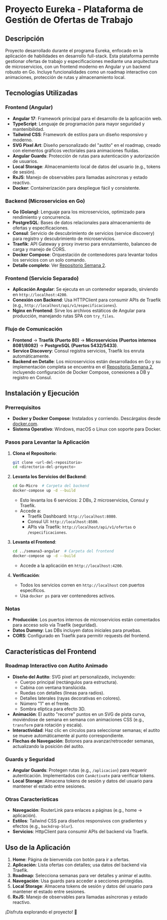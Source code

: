 # Proyecto Eureka - Plataforma de Gestión de Ofertas de Trabajo

## Descripción
Proyecto desarrollado durante el programa Eureka, enfocado en la aplicación de habilidades en desarrollo full-stack. Esta plataforma permite gestionar ofertas de trabajo y especificaciones mediante una arquitectura de microservicios, con un frontend moderno en Angular y un backend robusto en Go. Incluye funcionalidades como un roadmap interactivo con animaciones, protección de rutas y almacenamiento local.

## Tecnologías Utilizadas

### Frontend (Angular)
- **Angular 17**: Framework principal para el desarrollo de la aplicación web.
- **TypeScript**: Lenguaje de programación para mayor seguridad y mantenibilidad.
- **Tailwind CSS**: Framework de estilos para un diseño responsivo y moderno.
- **SVG Pixel Art**: Diseño personalizado del "autito" en el roadmap, creado con elementos gráficos vectoriales para animaciones fluidas.
- **Angular Guards**: Protección de rutas para autenticación y autorización de usuarios.
- **Local Storage**: Almacenamiento local de datos del usuario (e.g., tokens de sesión).
- **RxJS**: Manejo de observables para llamadas asíncronas y estado reactivo.
- **Docker**: Containerización para despliegue fácil y consistente.

### Backend (Microservicios en Go)
- **Go (Golang)**: Lenguaje para los microservicios, optimizado para rendimiento y concurrencia.
- **PostgreSQL**: Bases de datos relacionales para almacenamiento de ofertas y especificaciones.
- **Consul**: Servicio de descubrimiento de servicios (service discovery) para registro y descubrimiento de microservicios.
- **Traefik**: API Gateway y proxy inverso para enrutamiento, balanceo de carga y manejo de CORS.
- **Docker Compose**: Orquestación de contenedores para levantar todos los servicios con un solo comando.
- **Detalle completo**: Ver [Repositorio Semana 2](https://github.com/GustavoAuger/semana2).

### Frontend (Servicio Separado)
- **Aplicación Angular**: Se ejecuta en un contenedor separado, sirviendo en `http://localhost:4200`.
- **Conexión con Backend**: Usa HTTPClient para consumir APIs de Traefik (e.g., `http://localhost/api/v1/especificaciones`).
- **Nginx en Frontend**: Sirve los archivos estáticos de Angular para producción, manejando rutas SPA con `try_files`.

### Flujo de Comunicación
- **Frontend** → **Traefik (Puerto 80)** → **Microservicios (Puertos internos 8081/8082)** → **PostgreSQL (Puertos 5432/5433)**.
- **Service Discovery**: Consul registra servicios, Traefik los enruta automáticamente.
- **Backend en Detalle**: Los microservicios están desarrollados en Go y su implementación completa se encuentra en el [Repositorio Semana 2](https://github.com/GustavoAuger/semana2), incluyendo configuración de Docker Compose, conexiones a DB y registro en Consul.

## Instalación y Ejecución

### Prerrequisitos
- **Docker y Docker Compose**: Instalados y corriendo. Descárgalos desde [docker.com](https://www.docker.com/products/docker-desktop).
- **Sistema Operativo**: Windows, macOS o Linux con soporte para Docker.

### Pasos para Levantar la Aplicación
1. **Clona el Repositorio**:
   ```bash
   git clone <url-del-repositorio>
   cd <directorio-del-proyecto>
   ```

2. **Levanta los Servicios del Backend**:
   ```bash
   cd Go-Micro  # Carpeta del backend
   docker-compose up -d --build
   ```
   - Esto levanta los 6 servicios: 2 DBs, 2 microservicios, Consul y Traefik.
   - Accede a:
     - Traefik Dashboard: `http://localhost:8080`.
     - Consul UI: `http://localhost:8500`.
     - APIs vía Traefik: `http://localhost/api/v1/ofertas` o `/especificaciones`.

3. **Levanta el Frontend**:
   ```bash
   cd ../semana3-angular  # Carpeta del frontend
   docker-compose up -d --build
   ```
   - Accede a la aplicación en `http://localhost:4200`.

4. **Verificación**:
   - Todos los servicios corren en `http://localhost` con puertos específicos.
   - Usa `docker ps` para ver contenedores activos.

### Notas
- **Producción**: Los puertos internos de microservicios están comentados para acceso solo vía Traefik (seguridad).
- **Datos Dummy**: Las DBs incluyen datos iniciales para pruebas.
- **CORS**: Configurado en Traefik para permitir requests del frontend.

## Características del Frontend

### Roadmap Interactivo con Autito Animado
- **Diseño del Autito**: SVG pixel art personalizado, incluyendo:
  - Cuerpo principal (rectángulos para estructura).
  - Cabina con ventana translúcida.
  - Ruedas con detalles (líneas para radios).
  - Detalles laterales (rayas decorativas en colores).
  - Número "1" en el frente.
  - Sombra elíptica para efecto 3D.
- **Animación**: El autito "recorre" puntos en un SVG de pista curva, moviéndose de semana en semana con animaciones CSS (e.g., `transform` para rotación y escala).
- **Interactividad**: Haz clic en círculos para seleccionar semanas; el autito se mueve automáticamente al punto correspondiente.
- **Flechas de Navegación**: Botones para avanzar/retroceder semanas, actualizando la posición del autito.

### Guards y Seguridad
- **Angular Guards**: Protegen rutas (e.g., `/aplicacion`) para requerir autenticación. Implementados con `CanActivate` para verificar tokens.
- **Local Storage**: Almacena tokens de sesión y datos del usuario para mantener el estado entre sesiones.

### Otras Características
- **Navegación**: RouterLink para enlaces a páginas (e.g., home → aplicación).
- **Estilos**: Tailwind CSS para diseños responsivos con gradientes y efectos (e.g., `backdrop-blur`).
- **Servicios**: HttpClient para consumir APIs del backend vía Traefik.


## Uso de la Aplicación
1. **Home**: Página de bienvenida con botón para ir a ofertas.
2. **Aplicación**: Lista ofertas con detalles; usa datos del backend vía Traefik.
3. **Roadmap**: Selecciona semanas para ver detalles y animar el autito.
4. **Navegación**: Usa guards para acceder a secciones protegidas.
5. **Local Storage**: Almacena tokens de sesión y datos del usuario para mantener el estado entre sesiones.
6. **RxJS**: Manejo de observables para llamadas asíncronas y estado reactivo.


¡Disfruta explorando el proyecto! 🚀
